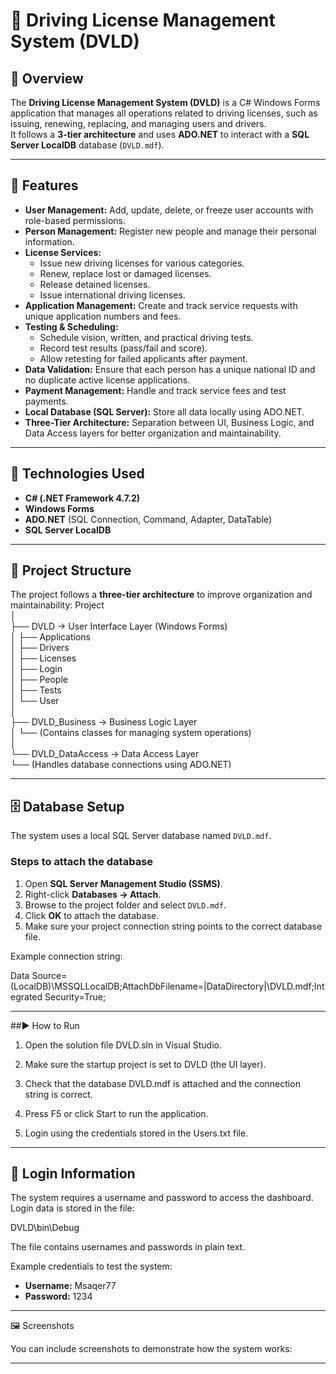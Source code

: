 # 🚗 Driving License Management System (DVLD)

## 📘 Overview
The **Driving License Management System (DVLD)** is a C# Windows Forms application that manages all operations related to driving licenses, such as issuing, renewing, replacing, and managing users and drivers.  
It follows a **3-tier architecture** and uses **ADO.NET** to interact with a **SQL Server LocalDB** database (`DVLD.mdf`).

---

## 🚗 Features

- **User Management:** Add, update, delete, or freeze user accounts with role-based permissions.  
- **Person Management:** Register new people and manage their personal information.  
- **License Services:**  
  - Issue new driving licenses for various categories.  
  - Renew, replace lost or damaged licenses.  
  - Release detained licenses.  
  - Issue international driving licenses.  
- **Application Management:** Create and track service requests with unique application numbers and fees.  
- **Testing & Scheduling:**  
  - Schedule vision, written, and practical driving tests.  
  - Record test results (pass/fail and score).  
  - Allow retesting for failed applicants after payment.  
- **Data Validation:** Ensure that each person has a unique national ID and no duplicate active license applications.  
- **Payment Management:** Handle and track service fees and test payments.  
- **Local Database (SQL Server):** Store all data locally using ADO.NET.  
- **Three-Tier Architecture:** Separation between UI, Business Logic, and Data Access layers for better organization and maintainability.

---

## 🧱 Technologies Used
- **C# (.NET Framework 4.7.2)**  
- **Windows Forms**  
- **ADO.NET** (SQL Connection, Command, Adapter, DataTable)  
- **SQL Server LocalDB**  

---

## 🧩 Project Structure
The project follows a **three-tier architecture** to improve organization and maintainability:
Project  
│  
├── DVLD → User Interface Layer (Windows Forms)   
│ ├── Applications  
│ ├── Drivers   
│ ├── Licenses   
│ ├── Login   
│ ├── People   
│ ├── Tests   
│ └── User   
│    
├── DVLD_Business → Business Logic Layer   
│ └── (Contains classes for managing system operations)  
│   
└── DVLD_DataAccess → Data Access Layer  
└── (Handles database connections using ADO.NET)   



---

## 🗄️ Database Setup
The system uses a local SQL Server database named `DVLD.mdf`.

### Steps to attach the database
1. Open **SQL Server Management Studio (SSMS)**.  
2. Right-click **Databases → Attach**.  
3. Browse to the project folder and select `DVLD.mdf`.  
4. Click **OK** to attach the database.  
5. Make sure your project connection string points to the correct database file.

Example connection string:

Data Source=(LocalDB)\MSSQLLocalDB;AttachDbFilename=|DataDirectory|\DVLD.mdf;Integrated Security=True;

---
##▶️ How to Run

1. Open the solution file DVLD.sln in Visual Studio.

2. Make sure the startup project is set to DVLD (the UI layer).

3. Check that the database DVLD.mdf is attached and the connection string is correct.

4. Press F5 or click Start to run the application.

5. Login using the credentials stored in the Users.txt file.

---

## 🔑 Login Information

The system requires a username and password to access the dashboard.  
Login data is stored in the file:

DVLD\bin\Debug


The file contains usernames and passwords in plain text.

Example credentials to test the system:

- **Username:** Msaqer77  
- **Password:** 1234

---

🖼️ Screenshots

You can include screenshots to demonstrate how the system works:

---

